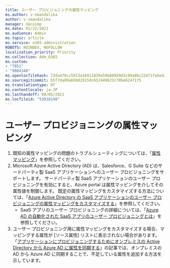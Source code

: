 ```yaml
---
title: ユーザー プロビジョニングの属性マッピング
ms.author: v-smandalika
author: v-smandalika
manager: dansimp
ms.date: 01/22/2021
ms.audience: Admin
ms.topic: article
ms.service: o365-administration
ROBOTS: NOINDEX, NOFOLLOW
localization_priority: Priority
ms.collection: Adm_O365
ms.custom:
- "7851"
- "9004348"
ms.openlocfilehash: 73da476cc5913a16911839a59b80959d3c99a8bc22471febe421b022ce2c49ae
ms.sourcegitcommit: b5f7da89a650d2915dc652449623c78be6247175
ms.translationtype: HT
ms.contentlocale: ja-JP
ms.lasthandoff: 08/05/2021
ms.locfileid: "53918148"
---
```

# <a name="user-provisioning-attribute-mapping"></a>ユーザー プロビジョニングの属性マッピング

1. 既知の属性マッピングの問題のトラブルシューティングについては、「[属性マッピング](https://docs.microsoft.com/azure/active-directory/app-provisioning/known-issues#attribute-mappings)」を参照してください。 
2. Microsoft Azure Active Directory (AD) は、Salesforce、G Suite などのサードパーティ製 SaaS アプリケーションへのユーザー プロビジョニングをサポートします。 サードパーティ製 SaaS アプリケーションのユーザー プロビジョニングを有効にすると、Azure portal は属性マッピングを介してその属性値を制御します。 既定の属性マッピングをカスタマイズする方法については、「[Azure Active Directory の SaaS アプリケーションのユーザー プロビジョニングの属性マッピングをカスタマイズする](https://docs.microsoft.com/azure/active-directory/app-provisioning/customize-application-attributes)」を参照してください。
    - SaaS アプリのユーザー プロビジョニングの詳細については、「[Azure AD の自動化された SaaS アプリのユーザー プロビジョニングとは](https://docs.microsoft.com/azure/active-directory/app-provisioning/user-provisioning)」を参照してください。 
3. ユーザー プロビジョニング用に属性マッピングをカスタマイズする場合、マッピングする属性が [ソース属性] リストに表示されない場合があります。 「[アプリケーションにプロビジョニングするためにオンプレミスの Active Directory から Azure AD に属性を同期する](https://docs.microsoft.com/azure/active-directory/app-provisioning/user-provisioning-sync-attributes-for-mapping)」の記事では、オンプレミスの AD から Azure AD に同期することで、不足している属性を追加する方法を示しています。
